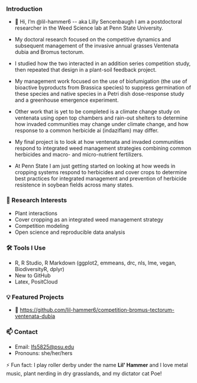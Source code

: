 ### Introduction
-  👋 Hi, I’m @lil-hammer6 -- aka Lilly Sencenbaugh I am a postdoctoral researcher in the Weed Science lab at Penn State University.

  
-  My doctoral research focused on the competitive dynamics and subsequent management of the invasive annual grasses Ventenata dubia and Bromus tectorum.
-  I studied how the two interacted in an addition series competition study, then repeated that design in a plant-soil feedback project.
-  My management work focused on the use of biofumigation (the use of bioactive byproducts from Brassica species) to suppress germination of these species and native species in a Petri dish dose-response study and a greenhouse emergence experiment.
-  Other work that is yet to be completed is a climate change study on ventenata using open top chambers and rain-out shelters to determine how invaded communities may change under climate change, and how response to a common herbicide ai (indaziflam) may differ.
-  My final project is to look at how ventenata and invaded communities respond to integrated weed management strategies combining common herbicides and macro- and micro-nutrient fertilizers.
- At Penn State I am just getting started on looking at how weeds in cropping systems respond to herbicides and cover crops to determine best practices for integrated management and prevention of herbicide resistence in soybean fields across many states.
### 🔬 Research Interests
- Plant interactions
- Cover cropping as an integrated weed management strategy
- Competition modeling 
- Open science and reproducible data analysis
### 🛠 Tools I Use
- R, R Studio, R Markdown (ggplot2, emmeans, drc, nls, lme, vegan, BiodiversityR, dplyr) 
- New to GitHub
- Latex, PositCloud
### 💡 Featured Projects
- 🌿 https://github.com/lil-hammer6/competition-bromus-tectorum-ventenata-dubia
### 📫 Contact
- Email: lfs5825@psu.edu  
- Pronouns: she/her/hers

⚡ Fun fact: I play roller derby under the name **Lil' Hammer** and I love metal music, plant nerding in dry grasslands, and my dictator cat Poe!
<!---
lil-hammer6/lil-hammer6 is a ✨ special ✨ repository because its `README.md` (this file) appears on your GitHub profile.
You can click the Preview link to take a look at your changes.
--->
